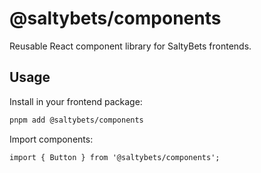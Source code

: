 # @saltybets/components

Reusable React component library for SaltyBets frontends.

## Usage

Install in your frontend package:

```sh
pnpm add @saltybets/components
```

Import components:

```tsx
import { Button } from '@saltybets/components';
``` 